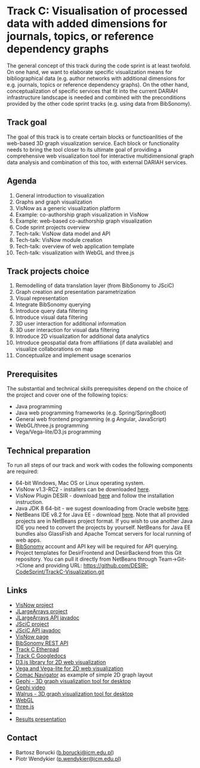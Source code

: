# Track C: Visualisation of processed data with added dimensions for journals, topics, or reference dependency graphs

The general concept of this track during the code sprint is at least twofold. On one hand, we want to elaborate specific visualization means for bibliographical data (e.g. author networks with additional dimensions for e.g. journals, topics or reference dependency graphs). On the other hand, conceptualization of specific services that fit into the current DARIAH infrastructure landscape is needed and combined with the preconditions provided by the other code sprint tracks (e.g. using data from BibSonomy).


## Track goal
The goal of this track is to create certain blocks or functioanlities of the web-based 3D graph visualization service. Each block or functionality needs to bring the tool closer to its ultimate goal of providing a comprehensive web visualization tool for interactive multidimensional graph data analysis and combination of this too, with external DARIAH services. 


## Agenda
1) General introduction to visualization
2) Graphs and graph visualization
3) VisNow as a generic visualization platform
4) Example: co-authorship graph visualization in VisNow
5) Example: web-based co-authorship graph visualization 
6) Code sprint projects overview
7) Tech-talk: VisNow data model and API
8) Tech-talk: VisNow module creation
9) Tech-talk: overview of web application template
10) Tech-talk: visualization with WebGL and three.js


## Track projects choice
1) Remodelling of data translation layer (from BibSonomy to JSciC)
2) Graph creation and presentation parametrization
3) Visual representation
4) Integrate BibSonomy querying 
5) Introduce query data filtering
6) Introduce visual data filtering
7) 3D user interaction for additional information
8) 3D user interaction for visual data filtering
9) Introduce 2D visualization for additional data analytics
10) Introduce geospatial data from affiliations (if data available) and visualize collaborations on map
11) Conceptualize and implement usage scenarios


## Prerequisites 
The substantial and technical skills prerequisites depend on the choice of the project and cover one of the following topics:
- Java programming
- Java web programming frameworks (e.g. Spring/SpringBoot)
- General web frontend programming (e.g Angular, JavaScript)
- WebGL/three.js programming
- Vega/Vega-lite/D3.js programming


## Technical preparation
To run all steps of our track and work with codes the following components are required:
- 64-bit Windows, Mac OS or Linux operating system. 
- VisNow v1.3-RC2 - installers can be downloaded [here](https://visnow.icm.edu.pl/index.php/downloads).
- VisNow Plugin DESIR - download [here](https://visnow.icm.edu.pl/index.php/downloads/plugins) and follow the installation instruction.
- Java JDK 8 64-bit - we sugest downloading from Oracle website [here](http://www.oracle.com/technetwork/java/javase/downloads/jdk8-downloads-2133151.html). 
- NetBeans IDE v8.2 for Java EE - download [here](https://netbeans.org/downloads/). Note that all provided projects are in NetBeans project format. If you wish to use another Java IDE you need to convert the projects by yourself. NetBeans for Java EE bundles also GlassFish and Apache Tomcat servers for local running of web apps. 
- [BibSonomy](https://www.bibsonomy.org) account and API key will be required for API querying.
- Project templates for DesirFrontend and DesirBackend from this Git repository. You can pull it directly from NetBeans through Team->Git->Clone and providing URL: https://github.com/DESIR-CodeSprint/TrackC-Visualization.git 

## Links
- [VisNow project](https://gitlab.com/ICM-VisLab/VisNow)
- [JLargeArrays project](https://gitlab.com/ICM-VisLab/JLargeArrays)
- [JLargeArrays API javadoc](http://javadoc.io/doc/pl.edu.icm/JLargeArrays/1.6)
- [JSciC project](https://gitlab.com/ICM-VisLab/JSciC)
- [JSciC API javadoc](http://javadoc.io/doc/pl.edu.icm/JSciC/1.0)
- [VisNow page](https://visnow.icm.edu.pl/)
- [BibSonomy REST API](https://bitbucket.org/bibsonomy/bibsonomy/wiki/documentation/api/REST%20API)
- [Track C Etherpad](https://etherpad.gwdg.de/p/Code_Sprint_Track_C)
- [Track C Googledocs](https://docs.google.com/document/d/1EIHUoUggaXYwdUYwc_Cn4xnPZnMWuLNYRYUTsPUmd6s/edit?usp=sharing)
- [D3.js library for 2D web visualization](https://d3js.org)
- [Vega and Vega-lite for 2D web visualization](https://vega.github.io)
- [Comac Navigator](http://devel.comac.ceon.pl/comac-navigator-latest/?graph=6b4f66cc) as example of simple 2D graph layout
- [Gephi - 3D graph visualization tool for desktop](https://gephi.org)
- [Gephi video](https://player.vimeo.com/video/9726202)
- [Walrus - 3D graph visualization tool for desktop](https://www.caida.org/tools/visualization/walrus/)
- [WebGL](https://www.khronos.org/webgl/)
- [three.js](https://threejs.org)
- 
- [Results presentation](https://docs.google.com/presentation/d/1cLppQT_KmbYA3zJx6tZt3l1WSvj6tcASykrnU8ogPv0/edit?usp=sharing)

## Contact
- Bartosz Borucki (<b.borucki@icm.edu.pl>)
- Piotr Wendykier (<p.wendykier@icm.edu.pl>)
